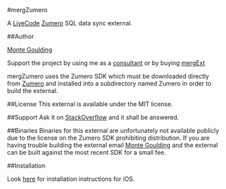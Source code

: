 #mergZumero

A [LiveCode](http://runrev.com) [Zumero](http://zumero.com) SQL data sync external.

##Author

[Monte Goulding](mailto:monte@goulding.ws)

Support the project by using me as a [consultant](http://goulding.ws) or by buying [mergExt](http://mergext.com)

mergZumero uses the Zumero SDK which must be downloaded directly from [Zumero](http://zumero.com/dev-center/zss/) and installed into a subdirectory named Zumero in order to build the external.

##License
This external is available under the MIT license.

##Support
Ask it on [StackOverflow](http://stackoverflow.com) and it shall be answered.

##Binaries
Binaries for this external are unfortunately not available publicly due to the license on the Zumero SDK prohibiting distribution. If you are having trouble building the external email [Monte Goulding](mailto:monte@goulding.ws) and the external can be built against the most recent SDK for a small fee.

##Installation

Look [here](http://www.youtube.com/watch?v=zFTsVu7_QOI) for installation instructions for iOS.
